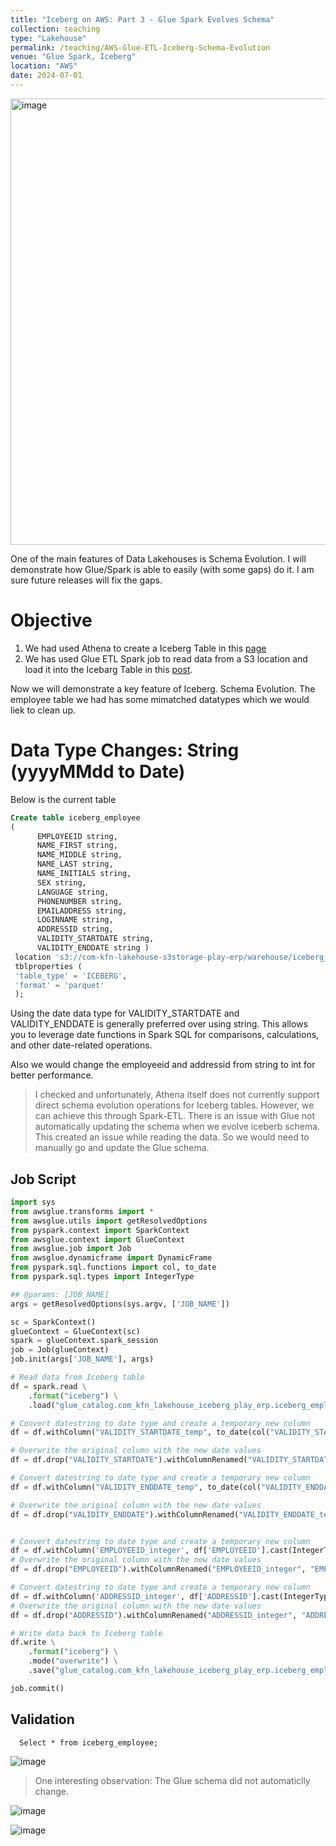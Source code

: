 ```yaml
---
title: "Iceberg on AWS: Part 3 - Glue Spark Evolves Schema"
collection: teaching
type: "Lakehouse"
permalink: /teaching/AWS-Glue-ETL-Iceberg-Schema-Evolution
venue: "Glue Spark, Iceberg"
location: "AWS"
date: 2024-07-01
---
```

<img width="714" alt="image" src="https://github.com/user-attachments/assets/1ece4200-f409-4d4d-92d6-4e382f8c78fd">

One of the main features of Data Lakehouses is Schema Evolution. I will demonstrate how Glue/Spark is able to easily (with some gaps) do it. I am sure future releases will fix the gaps.

# Objective
1. We had used Athena to create a Iceberg Table in this [page](https://nuneskris.github.io/teaching/LakeHouse-Play-Iceberg-AWS)
2. We has used Glue ETL Spark job to read data from a S3 location and load it into the Icebarg Table in this [post](https://nuneskris.github.io/teaching/AWS-Glue-Iceberg).

Now we will demonstrate a key feature of Iceberg. Schema Evolution. The employee table we had has some mimatched datatypes which we would liek to clean up.

# Data Type Changes: String (yyyyMMdd to Date)

Below is the current table
```sql
Create table iceberg_employee
(
      EMPLOYEEID string,
      NAME_FIRST string,
      NAME_MIDDLE string,
      NAME_LAST string,
      NAME_INITIALS string,
      SEX string,
      LANGUAGE string,
      PHONENUMBER string,
      EMAILADDRESS string,
      LOGINNAME string,
      ADDRESSID string,
      VALIDITY_STARTDATE string,
      VALIDITY_ENDDATE string )
 location 's3://com-kfn-lakehouse-s3storage-play-erp/warehouse/iceberg_employee/'
 tblproperties (
 'table_type' = 'ICEBERG',
 'format' = 'parquet'
 );
```

Using the date data type for VALIDITY_STARTDATE and VALIDITY_ENDDATE is generally preferred over using string. This allows you to leverage date functions in Spark SQL for comparisons, calculations, and other date-related operations. 

Also we would change the employeeid and addressid from string to int for better performance.

> I checked and unfortunately, Athena itself does not currently support direct schema evolution operations for Iceberg tables. However, we can achieve this through Spark-ETL.
> There is an issue with Glue not automatically updating the schema when we evolve iceberb schema. This created an issue while reading the data. So we would need to manually go and update the Glue schema.

## Job Script

```python
import sys
from awsglue.transforms import *
from awsglue.utils import getResolvedOptions
from pyspark.context import SparkContext
from awsglue.context import GlueContext
from awsglue.job import Job
from awsglue.dynamicframe import DynamicFrame
from pyspark.sql.functions import col, to_date
from pyspark.sql.types import IntegerType

## @params: [JOB_NAME]
args = getResolvedOptions(sys.argv, ['JOB_NAME'])

sc = SparkContext()
glueContext = GlueContext(sc)
spark = glueContext.spark_session
job = Job(glueContext)
job.init(args['JOB_NAME'], args)

# Read data from Iceberg table
df = spark.read \
    .format("iceberg") \
    .load("glue_catalog.com_kfn_lakehouse_iceberg_play_erp.iceberg_employee")

# Convert datestring to date type and create a temporary new column
df = df.withColumn("VALIDITY_STARTDATE_temp", to_date(col("VALIDITY_STARTDATE"), "yyyyMMdd"))

# Overwrite the original column with the new date values
df = df.drop("VALIDITY_STARTDATE").withColumnRenamed("VALIDITY_STARTDATE_temp", "VALIDITY_STARTDATE")

# Convert datestring to date type and create a temporary new column
df = df.withColumn("VALIDITY_ENDDATE_temp", to_date(col("VALIDITY_ENDDATE"), "yyyyMMdd"))

# Overwrite the original column with the new date values
df = df.drop("VALIDITY_ENDDATE").withColumnRenamed("VALIDITY_ENDDATE_temp", "VALIDITY_ENDDATE")


# Convert datestring to date type and create a temporary new column
df = df.withColumn('EMPLOYEEID_integer', df['EMPLOYEEID'].cast(IntegerType()))
# Overwrite the original column with the new date values
df = df.drop("EMPLOYEEID").withColumnRenamed("EMPLOYEEID_integer", "EMPLOYEEID")

# Convert datestring to date type and create a temporary new column
df = df.withColumn('ADDRESSID_integer', df['ADDRESSID'].cast(IntegerType()))
# Overwrite the original column with the new date values
df = df.drop("ADDRESSID").withColumnRenamed("ADDRESSID_integer", "ADDRESSID")

# Write data back to Iceberg table
df.write \
    .format("iceberg") \
    .mode("overwrite") \
    .save("glue_catalog.com_kfn_lakehouse_iceberg_play_erp.iceberg_employee")

job.commit()
```
## Validation
      Select * from iceberg_employee;
![image](https://github.com/user-attachments/assets/cc9d1efe-0da1-49cb-b409-d47a6bb775af)

> One interesting observation: The Glue schema did not automaticlly change.

![image](https://github.com/user-attachments/assets/2e8f8986-ffcd-4f4b-8fbf-c7ab64fd1743)

![image](https://github.com/user-attachments/assets/ad145380-a7b1-4ba8-bac1-7b7dadcab853)

